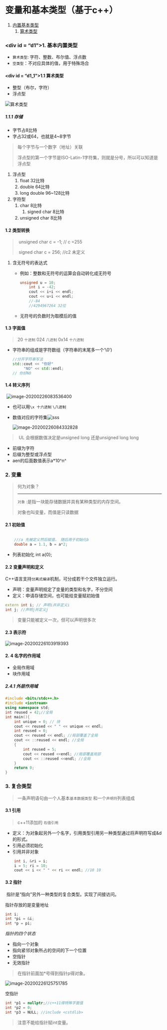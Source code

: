 # 变量和基本类型（基于c++）

1. <a href="#d1">内置基本类型</a>
   1. <a href="#d1_1">算术类型</a>

### <div id = “d1">1. 基本内置类型</div>

* `算术类型`: 字符、整数、布尔值、浮点数
* `空类型`：不对应具体的值，用于特殊场合

#### <div id = “d1_1">1.1 算术类型</div>

* 整型（布尔，字符）
* 浮点型

![算术类型](算术类型.png)

##### 1.1.1 存储

* 字节占8比特
* 字占32或64，也就是4~8字节

> 每个字节与一个数字（地址）关联
>
> 浮点型的第一个字节是ISO-Latin-1字符集，则就是分号，所以可以知道是浮点型

1. 浮点型
   1. float 32比特
   2. double 64比特
   3. long double 96~128比特
2. 字符型 
   1. char 8比特
      1. signed char 8比特
   2. unsigned char 8比特

#### 1.2 类型转换

> ​	unsigned char c = -1; // c =255
>
> ​	signed char c = 256; //c2 未定义

1. 含无符号的表达式

   * 例如：整数和无符号的运算会自动转化成无符号

     ```cpp
     unsigned u = 10;
         int i = -42;
         cout << i+i << endl;
         cout << u+i << endl;
         //-84
         //4294967264 32位
     ```

   * 无符号的负数时为取模后的值

#### 1.3 字面值

> 20 `十进制` 024 `八进制` 0x14 `十六进制`

* 字符串的组成是字符数组（字符串的末尾多一个‘\0’)

  ```cpp
  //分开字符串写法
  std::cout << "你好"
       "NO" << std::endl;
  // 你好NO
  ```

#### 1.4 转义序列

​	![image-20200226083536400](转义.png)

* 也可以用`\x 十六进制` `\八进制`

* 数值对应的字符集![sss](image-20200226084101078.png)

  ![image-20200226084332828](image-20200226084332828.png)

> ​	UL 会根据数值决定是unsigned long 还是unsigned long long

* 前缀为字符
* 后缀为整型或浮点型
* aen的后面数值表示a*10^n^

### 2. 变量

> 何为对象？
>
> ---
>
> `对象` :是指一块能存储数据并具有某种类型的内存空间。
>
> 对象也叫变量，而值是只读数据

#### 2.1 初始值

```cpp

    ///a 先被定义然后赋值， 随后用于初始化b
    double a = 1.1, b = a*2;
```

* 列表初始化 int a{0};

#### 2.2 变量声明和定义

​	C++语言支持`分离式编译`机制，可分成若干个文件独立运行。

* 声明：变量声明规定了变量的类型和名字，不分空间
* 定义：申请存储空间，也可能给变量赋初始值

```cpp
extern int i; // 声明i并非定义i
int j; //声明j并定义j
```

> 变量只能被定义一次，但可以声明很多次

#### 2.3 表示符

![image-20200226103919393](image-20200226103919393.png)

#### 2. 4 名字的作用域

* 全局作用域
* 块作用域

##### 2.4.1 外层作用域

```cpp
#include <bits/stdc++.h>
#include <iostream>
using namespace std;
int reused = 42;//全局
int main(){
    int unique = 0; // 块
    cout << reused << " " << unique << endl;
    int reused = 0;
    cout << reused << endl; //局部覆盖了全局
    cout << ::reused << endl; //全局
    {
        int reused = 5;
        cout << reused <<endl; //局部覆盖局部
        cout << ::reused <<endl; //全局
    }
    return 0;
}
```

### 3. 复合类型

> 一条声明语句由一个人基本`基本数据类型` 和一个`声明符`列表组成

#### 3.1 引用

> c++11添加的 `右值引用`

* 定义：为对象起另外一个名字，引用类型引用另一种类型通过将声明符写成&d的形式。
* 引用必须初始化
* 引用并非对象

```cpp
    int i, &ri = i;
    i = 5; ri = 10;
    cout << i << " " << ri << endl; //10 10
```

#### 3.2 指针

​	指针是“指向”另外一种类型的复合类型。实现了间接访问。

指针存放的是变量地址

```cpp
int i;
int *pi = &i;
int *p = pi;
```

*指针的四个状态*

* 指向一个对象
* 指向紧邻对象所占的空间的下一个位置
* 空指针
* 无效指针

> 在指针前面加*号得到指针p得对象。

![image-20200226125751785](image-20200226125751785.png)

空指针

```cpp
int *p1 = nullptr;//c++11得特殊字面值
int *p2 = 0;
int *p3 = NULL; //include <cstdlib>
```

> 注意不能给指针赋int变量。

